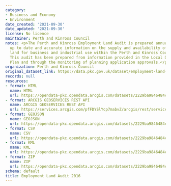 ```yaml
---
category:
- Business and Economy
- Environment
date_created: '2021-09-30'
date_updated: '2021-09-30'
license: No licence
maintainer: Perth and Kinross Council
notes: <p>The Perth and Kinross Employment Land Audit is prepared annually to provide
  up to date and accurate information on the supply and availability of employment
  land for business and industrial use within the Perth and Kinross Council area.
  This audit has been prepared from information provided in the Local Development
  Plan and through the monitoring of planning application approvals.</p>
organization: Perth and Kinross Council
original_dataset_link: https://data.pkc.gov.uk/dataset/employment-land-audit-2016
records: null
resources:
- format: HTML
  name: HTML
  url: https://opendata-pkc.opendata.arcgis.com/datasets/2229ba9846484c9f9c29529fb75acd8f_0
- format: ARCGIS GEOSERVICES REST API
  name: ARCGIS GEOSERVICES REST API
  url: https://services.arcgis.com/pfFDYSlYcp7mabvZ/arcgis/rest/services/Employment_Land_Audit_2016/FeatureServer/0
- format: GEOJSON
  name: GEOJSON
  url: https://opendata-pkc.opendata.arcgis.com/datasets/2229ba9846484c9f9c29529fb75acd8f_0.geojson?outSR=%7B%22latestWkid%22%3A27700%2C%22wkid%22%3A27700%7D
- format: CSV
  name: CSV
  url: https://opendata-pkc.opendata.arcgis.com/datasets/2229ba9846484c9f9c29529fb75acd8f_0.csv?outSR=%7B%22latestWkid%22%3A27700%2C%22wkid%22%3A27700%7D
- format: KML
  name: KML
  url: https://opendata-pkc.opendata.arcgis.com/datasets/2229ba9846484c9f9c29529fb75acd8f_0.kml?outSR=%7B%22latestWkid%22%3A27700%2C%22wkid%22%3A27700%7D
- format: ZIP
  name: ZIP
  url: https://opendata-pkc.opendata.arcgis.com/datasets/2229ba9846484c9f9c29529fb75acd8f_0.zip?outSR=%7B%22latestWkid%22%3A27700%2C%22wkid%22%3A27700%7D
schema: default
title: Employment Land Audit 2016
---
```

